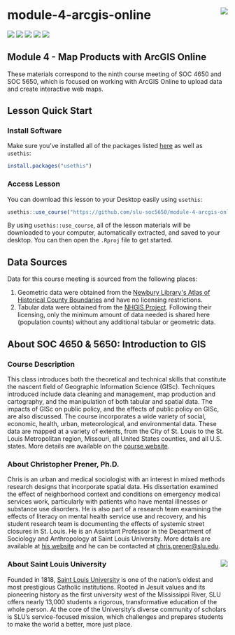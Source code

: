 module-4-arcgis-online <img src="https://slu-soc5650.github.io/images/icon_hu137d436a85c84cab921c9c47edaed5ef_12382_192x192_fill_lanczos_center_2.png" align="right" />
===========================================================
[![](https://img.shields.io/badge/semester-spring%2021-blue.svg)](https://github.com/slu-soc5650/module-4-arcgis-online)
[![](https://img.shields.io/badge/release-full-brightgreen.svg)](https://github.com/slu-soc5650/module-4-arcgis-online)
[![](https://img.shields.io/github/release/slu-soc5650/module-4-arcgis-online.svg?label=version)](https://github.com/slu-soc5650/module-4-arcgis-online/releases)
[![](https://img.shields.io/github/last-commit/slu-soc5650/module-4-arcgis-online.svg)](https://github.com/slu-soc5650/module-4-arcgis-online/commits/master)
[![](https://img.shields.io/github/repo-size/slu-soc5650/module-4-arcgis-online.svg)](https://github.com/slu-soc5650/module-4-arcgis-online)

## Module 4 - Map Products with ArcGIS Online
These materials correspond to the ninth course meeting of SOC 4650 and SOC 5650, which is focused on working with ArcGIS Online to upload data and create interactive web maps.

## Lesson Quick Start
### Install Software
Make sure you've installed all of the packages listed [here](https://slu-soc5650.github.io/docs/start_prep/#r-packages) as well as `usethis`:

```r
install.packages("usethis")
```

### Access Lesson
You can download this lesson to your Desktop easily using `usethis`:

```r
usethis::use_course("https://github.com/slu-soc5650/module-4-arcgis-online/archive/master.zip")
```

By using `usethis::use_course`, all of the lesson materials will be downloaded to your computer, automatically extracted, and saved to your desktop. You can then open the `.Rproj` file to get started.

## Data Sources
Data for this course meeting is sourced from the following places:

  1. Geometric data were obtained from the [Newbury Library's Atlas of Historical County Boundaries](https://publications.newberry.org/ahcbp/) and have no licensing restrictions.
  2. Tabular data were obtained from the [NHGIS Project](https://www.nhgis.org). Following their licensing, only the minimum amount of data needed is shared here (population counts) without any additional tabular or geometric data.

## About SOC 4650 & 5650: Introduction to GIS
### Course Description
This class introduces both the theoretical and technical skills that constitute the nascent field of Geographic Information Science (GISc). Techniques introduced include data cleaning and management, map production and cartography, and the manipulation of both tabular and spatial data. The impacts of GISc on public policy, and the effects of public policy on GISc, are also discussed. The course incorporates a wide variety of social, economic, health, urban, meteorological, and environmental data. These data are mapped at a variety of extents, from the City of St. Louis to the St. Louis Metropolitan region, Missouri, all United States counties, and all U.S. states. More details are available on the [course website](https://slu-soc5650.github.io).

### About Christopher Prener, Ph.D.
Chris is an urban and medical sociologist with an interest in mixed methods research designs that incorporate spatial data. His dissertation examined the effect of neighborhood context and conditions on emergency medical services work, particularly with patients who have mental illnesses or substance use disorders. He is also part of a research team examining the effects of literacy on mental health service use and recovery, and his student research team is documenting the effects of systemic street closures in St. Louis. He is an Assistant Professor in the Department of Sociology and Anthropology at Saint Louis University. More details are available at [his website](https://chris-prener.github.io) and he can be contacted at [chris.prener@slu.edu](mailto:chris.prener@slu.edu).

### About Saint Louis University <img src="https://slu-soc5650.github.io/images/sluLogo.png" align="right" />
Founded in 1818, [Saint Louis University](http://wwww.slu.edu) is one of the nation’s oldest and most prestigious Catholic institutions. Rooted in Jesuit values and its pioneering history as the first university west of the Mississippi River, SLU offers nearly 13,000 students a rigorous, transformative education of the whole person. At the core of the University’s diverse community of scholars is SLU’s service-focused mission, which challenges and prepares students to make the world a better, more just place.
